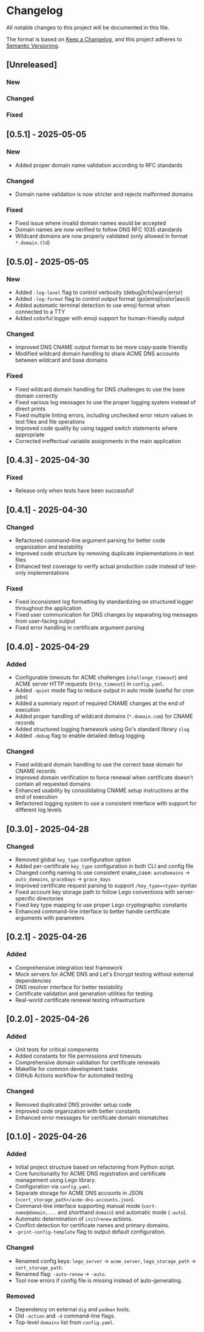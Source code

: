 # Changelog

All notable changes to this project will be documented in this file.

The format is based on [Keep a Changelog](https://keepachangelog.com/en/1.0.0/),
and this project adheres to [Semantic Versioning](https://semver.org/spec/v2.0.0.html).

## [Unreleased]

### New

### Changed

### Fixed


## [0.5.1] - 2025-05-05

### New
- Added proper domain name validation according to RFC standards

### Changed
- Domain name validation is now stricter and rejects malformed domains

### Fixed
- Fixed issue where invalid domain names would be accepted
- Domain names are now verified to follow DNS RFC 1035 standards
- Wildcard domains are now properly validated (only allowed in format `*.domain.tld`)


## [0.5.0] - 2025-05-05

### New
- Added `-log-level` flag to control verbosity (debug|info|warn|error)
- Added `-log-format` flag to control output format (go|emoji|color|ascii)
- Added automatic terminal detection to use emoji format when connected to a TTY
- Added colorful logger with emoji support for human-friendly output

### Changed
- Improved DNS CNAME output format to be more copy-paste friendly
- Modified wildcard domain handling to share ACME DNS accounts between wildcard and base domains

### Fixed

- Fixed wildcard domain handling for DNS challenges to use the base domain correctly
- Fixed various log messages to use the proper logging system instead of direct prints
- Fixed multiple linting errors, including unchecked error return values in test files and file operations
- Improved code quality by using tagged switch statements where appropriate
- Corrected ineffectual variable assignments in the main application

## [0.4.3] - 2025-04-30

### Fixed

- Release only when tests have been successful!

## [0.4.1] - 2025-04-30

### Changed
- Refactored command-line argument parsing for better code organization and testability
- Improved code structure by removing duplicate implementations in test files
- Enhanced test coverage to verify actual production code instead of test-only implementations

### Fixed
- Fixed inconsistent log formatting by standardizing on structured logger throughout the application
- Fixed user communication for DNS changes by separating log messages from user-facing output
- Fixed error handling in certificate argument parsing

## [0.4.0] - 2025-04-29

### Added
- Configurable timeouts for ACME challenges (`challenge_timeout`) and ACME server HTTP requests (`http_timeout`) in `config.yaml`.
- Added `-quiet` mode flag to reduce output in auto mode (useful for cron jobs)
- Added a summary report of required CNAME changes at the end of execution
- Added proper handling of wildcard domains (`*.domain.com`) for CNAME records
- Added structured logging framework using Go's standard library `slog`
- Added `-debug` flag to enable detailed debug logging

### Changed
- Fixed wildcard domain handling to use the correct base domain for CNAME records
- Improved domain verification to force renewal when certificate doesn't contain all requested domains
- Enhanced usability by consolidating CNAME setup instructions at the end of execution
- Refactored logging system to use a consistent interface with support for different log levels

## [0.3.0] - 2025-04-28

### Changed
- Removed global `key_type` configuration option
- Added per-certificate `key_type` configuration in both CLI and config file
- Changed config naming to use consistent snake_case: `autoDomains` → `auto_domains`, `graceDays` → `grace_days`
- Improved certificate request parsing to support `/key_type=<type>` syntax
- Fixed account key storage path to follow Lego conventions with server-specific directories
- Fixed key type mapping to use proper Lego cryptographic constants
- Enhanced command-line interface to better handle certificate arguments with parameters

## [0.2.1] - 2025-04-26

### Added

- Comprehensive integration test framework
- Mock servers for ACME DNS and Let's Encrypt testing without external dependencies
- DNS resolver interface for better testability
- Certificate validation and generation utilities for testing
- Real-world certificate renewal testing infrastructure


## [0.2.0] - 2025-04-26


### Added
- Unit tests for critical components
- Added constants for file permissions and timeouts
- Comprehensive domain validation for certificate renewals
- Makefile for common development tasks
- GitHub Actions workflow for automated testing
### Changed
- Removed duplicated DNS provider setup code
- Improved code organization with better constants
- Enhanced error messages for certificate domain mismatches

## [0.1.0] - 2025-04-26

### Added
- Initial project structure based on refactoring from Python script.
- Core functionality for ACME DNS registration and certificate management using Lego library.
- Configuration via `config.yaml`.
- Separate storage for ACME DNS accounts in JSON (`<cert_storage_path>/acme-dns-accounts.json`).
- Command-line interface supporting manual mode (`cert-name@domain,...` and shorthand `domain`) and automatic mode (`-auto`).
- Automatic determination of `init`/`renew` actions.
- Conflict detection for certificate names and primary domains.
- `-print-config-template` flag to output default configuration.

### Changed
- Renamed config keys: `lego_server` -> `acme_server`, `lego_storage_path` -> `cert_storage_path`.
- Renamed flag: `-auto-renew` -> `-auto`.
- Tool now errors if config file is missing instead of auto-generating.

### Removed
- Dependency on external `dig` and `podman` tools.
- Old `-action` and `-d` command-line flags.
- Top-level `domains` list from `config.yaml`.
